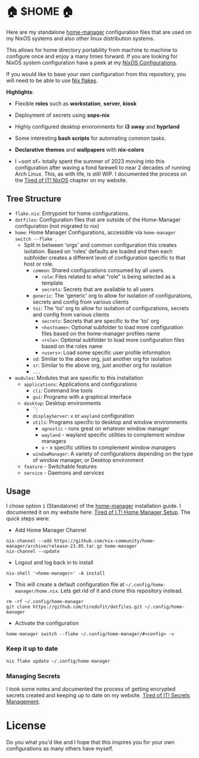 #  🏠 $HOME 🏠

Here are my standalone [home-manager](https://nix-community.github.io/home-manager/) configuration files that are used on my NixOS systems and also other linux distribution systems.

This allows for home directory portability from machine to machine to configure once and enjoy a many times forward. If you are looking for NixOS _system_ configuration have a peek at my [NixOS Configurations](https://github.com/tiredofit/nixos-config).

If you would like to base your own configuration from this repository, you will need to be able to use [Nix flakes](https://nixos.wiki/wiki/Flakes).

**Highlights**:

- Flexible **roles** such as **workstation**, **server**, **kiosk**
- Deployment of secrets using **sops-nix**
- Highly configured desktop environments for **i3** **sway** and **hyprland**
- Some interesting **bash scripts** for automating common tasks.
- **Declarative** **themes** and **wallpapers** with **nix-colors**

- I ~sort of~ totally spent the summer of 2023 moving into this configuration after waving a fond farewell to near 2 decades of running Arch Linux. This, as with life, is still WIP. I documented the process on the [Tired of IT! NixOS](https://notes.tiredofit.ca/books/linux/chapter/nixos) chapter on my website.

## Tree Structure

- `flake.nix`: Entrypoint for home configurations.
- `dotfiles`: Configuration files that are outside of the Home-Manager configuration (not migrated to nix)
- `home`: Home Manager Configurations, accessible via `home-manager switch --flake `.
  - Split in between 'orgs' and common configuration this creates isolation. Based on 'roles' defaults are loaded
    and then each subfolder creates a different level of configuration specific to that host or role.
    - `common`: Shared configurations consumed by all users.
      - `role`: Files related to what "role" is being selected as a template
      - `secrets`: Secrets that are available to all users
    - `generic`: The 'generic' org to allow for isolation of configurations, secrets and config from various clients
    - `toi`: The 'toi' org to allow for isolation of configurations, secrets and config from various clients
      - `secrets`: Secrets that are specific to the 'toi' org
      - `<hostname>`: Optional subfolder to load more configuration files based on the home-manager profiles name
      - `<role>`: Optional subfolder to load more configuration files based on the roles name
      - `<users>`: Load some specific user profile information
    - `sd`: Similar to the above org, just another org for isolation
    - `sr`: Similar to the above org, just another org for isolation
    - `...`
- `modules`: Modules that are specific to this installation
  - `applications`: Applications and configurations
    - `cli`: Command line tools
    - `gui`: Programs with a graphical interface
  - `desktop`: Desktop environments
    - ``:
    - `displayServer`: `x` or `wayland` configuration
    - `utils`: Programs specific to desktop and window environments
      - `agnostic` - runs great on whatever window manager
      - `wayland` - wayland specific utilities to complement window managers
      - `x` - x specific utilties to complement window managers
    - `windowManager`: A variety of configurations depending on the type of window manager, or Desktop environment
  - `feature` - Switchable features
  - `service` - Daemons and services

## Usage

I chose option `1` (Standalone) of the  [home-manager](https://nix-community.github.io/home-manager/) installation guide. I documented it on my website here: [Tired of I.T! Home Manager Setup](https://notes.tiredofit.ca/books/linux/page/home-manager-setup). The quick steps were:

- Add Home Manager Channel

```
nix-channel --add https://github.com/nix-community/home-manager/archive/release-23.05.tar.gz home-manager
nix-channel --update
```

- Logout and log back in to install

```
nix-shell '<home-manager>' -A install
```

- This will create a default configuration flie at `~/.config/home-manager/home.nix`. Lets get rid of it and clone this repository instead.

```
rm -rf ~/.config/home-manager
git clone https://github.com/tiredofit/dotfiles.git ~/.config/home-manager
```

- Activate the configuration

```
home-manager switch --flake ~/.config/home-manager/#<config> -v
```

### Keep it up to date

```
nix flake update ~/.config/home-manager
```

### Managing Secrets

I took some notes and documented the process of getting encrypted secrets created and keeping up to date on my website. [Tired of IT! Secrets Management](https://notes.tiredofit.ca/books/linux/page/secrets-management).

# License

Do you what you'd like and I hope that this inspires you for your own configurations as many others have myself.
